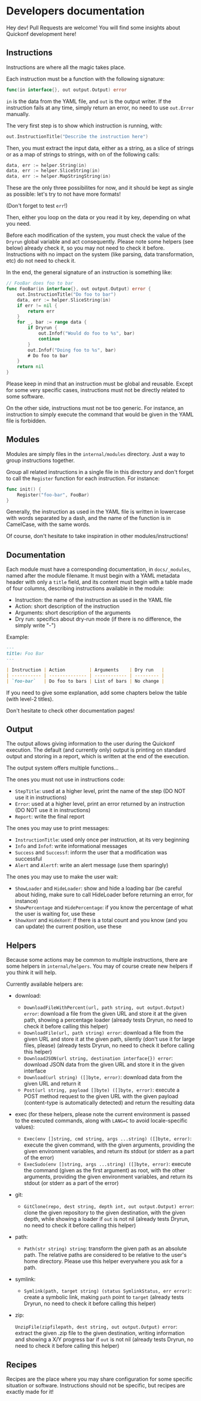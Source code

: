 # Developers documentation

Hey dev! Pull Requests are welcome! You will find some insights about Quickonf development here!

## Instructions

Instructions are where all the magic takes place.

Each instruction must be a function with the following signature:

```go
func(in interface{}, out output.Output) error
```

`in` is the data from the YAML file, and `out` is the output writer. If the instruction fails at any time, simply return an error, no need to use `out.Error` manually.

The very first step is to show which instruction is running, with:

```go
out.InstructionTitle("Describe the instruction here")
```

Then, you must extract the input data, either as a string, as a slice of strings or as a map of strings to strings, with on of the following calls:

```go
data, err := helper.String(in)
data, err := helper.SliceString(in)
data, err := helper.MapStringString(in)
```

These are the only three possibilites for now, and it should be kept as single as possible: let's try to not have more formats!

(Don't forget to test `err`!)

Then, either you loop on the data or you read it by key, depending on what you need.

Before each modification of the system, you must check the value of the `Dryrun` global variable and act consequently. Please note some helpers (see below) already check it, so you may not need to check it before. Instructions with no impact on the system (like parsing, data transformation, etc) do not need to check it.

In the end, the general signature of an instruction is something like:

```go
// FooBar does foo to bar
func FooBar(in interface{}, out output.Output) error {
    out.InstructionTitle("Do foo to bar")
    data, err := helper.SliceString(in)
    if err != nil {
        return err
    }
    for _, bar := range data {
        if Dryrun {
            out.Infof("Would do foo to %s", bar)
            continue
        }
        out.Infof("Doing foo to %s", bar)
        # Do foo to bar
    }
    return nil
}
```

Please keep in mind that an instruction must be global and reusable. Except for some very specific cases, instructions must not be directly related to some software.

On the other side, instructions must not be too generic. For instance, an instruction to simply execute the command that would be given in the YAML file is forbidden.

## Modules

Modules are simply files in the `internal/modules` directory. Just a way to group instructions together.

Group all related instructions in a single file in this directory and don't forget to call the `Register` function for each instruction. For instance:

```go
func init() {
    Register("foo-bar", FooBar)
}
```

Generally, the instruction as used in the YAML file is written in lowercase with words separated by a dash, and the name of the function is in CamelCase, with the same words.

Of course, don't hesitate to take inspiration in other modules/instructions!

## Documentation

Each module must have a corresponding documentation, in `docs/_modules`, named after the module filename. It must begin with a YAML metadata header with only a `title` field, and its content must begin with a table made of four columns, describing instructions available in the module:

- Instruction: the name of the instruction as used in the YAML file
- Action: short description of the instruction
- Arguments: short description of the arguments
- Dry run: specifics about dry-run mode (if there is no difference, the simply write "-")

Example:

```markdown
---
title: Foo Bar
---

| Instruction | Action         | Arguments    | Dry run   |
| ----------- | -------------- | ------------ | --------- |
| `foo-bar`   | Do foo to bars | List of bars | No change |
```

If you need to give some explanation, add some chapters below the table (with level-2 titles).

Don't hesitate to check other documentation pages!

## Output

The output allows giving information to the user during the Quickonf execution. The default (and currently only) output is printing on standard output and storing in a report, which is written at the end of the execution.

The output system offers multiple functions...

The ones you must not use in instructions code:

- `StepTitle`: used at a higher level, print the name of the step (DO NOT use it in instructions)
- `Error`: used at a higher level, print an error returned by an instruction (DO NOT use it in instructions)
- `Report`: write the final report

The ones you may use to print messages:

- `InstructionTitle`: used only once per instruction, at its very beginning
- `Info` and `Infof`: write informational messages
- `Success` and `Successf`: inform the user that a modification was successful
- `Alert` and `Alertf`: write an alert message (use them sparingly)

The ones you may use to make the user wait:

- `ShowLoader` and `HideLoader`: show and hide a loading bar (be careful about hiding, make sure to call HideLoader before returning an error, for instance)
- `ShowPercentage` and `HidePercentage`: if you know the percentage of what the user is waiting for, use these
- `ShowXonY` and `HideXonY`: if there is a total count and you know (and you can update) the current position, use these

## Helpers

Because some actions may be common to multiple instructions, there are some helpers in `internal/helpers`. You may of course create new helpers if you think it will help.

Currently available helpers are:

- download:

  - `DownloadFileWithPercent(url, path string, out output.Output) error`: download a file from the given URL and store it at the given path, showing a percentage loader (already tests Dryrun, no need to check it before calling this helper)
  - `DownloadFile(url, path string) error`: download a file from the given URL and store it at the given path, silently (don't use it for large files, please) (already tests Dryrun, no need to check it before calling this helper)
  - `DownloadJSON(url string, destination interface{}) error`: download JSON data from the given URL and store it in the given interface
  - `Download(url string) ([]byte, error)`: download data from the given URL and return it
  - `Post(url string, payload []byte) ([]byte, error)`: execute a POST method request to the given URL with the given payload (content-type is automatically detected) and return the resulting data

- exec (for these helpers, please note the current environment is passed to the executed commands, along with `LANG=C` to avoid locale-specific values):

  - `Exec(env []string, cmd string, args ...string) ([]byte, error)`: execute the given command, with the given arguments, providing the given environment variables, and return its stdout (or stderr as a part of the error)
  - `ExecSudo(env []string, args ...string) ([]byte, error)`: execute the command (given as the first argument) as root, with the other arguments, providing the given environment variables, and return its stdout (or stderr as a part of the error)

- git:

  - `GitClone(repo, dest string, depth int, out output.Output) error`: clone the given repository to the given destination, with the given depth, while showing a loader if `out` is not nil (already tests Dryrun, no need to check it before calling this helper)

- path:

  - `Path(str string) string`: transform the given path as an absolute path. The relative paths are considered to be relative to the user's home directory. Please use this helper everywhere you ask for a path.

- symlink:

  - `Symlink(path, target string) (status SymlinkStatus, err error)`: create a symbolic link, making `path` point to `target` (already tests Dryrun, no need to check it before calling this helper)

- zip:

  `UnzipFile(zipfilepath, dest string, out output.Output) error`: extract the given .zip file to the given destination, writing information and showing a X/Y progress bar if `out` is not nil (already tests Dryrun, no need to check it before calling this helper)

## Recipes

Recipes are the place where you may share configuration for some specific situation or software. Instructions should not be specific, but recipes are exactly made for it!
